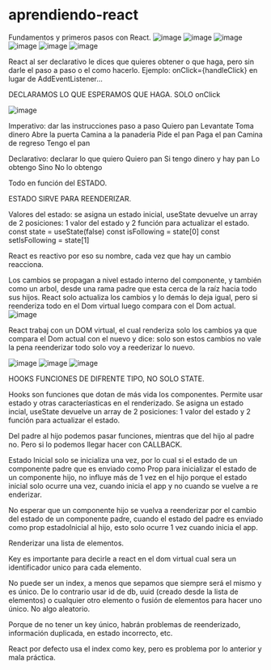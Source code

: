 # aprendiendo-react
Fundamentos y primeros pasos con React.
![image](https://github.com/user-attachments/assets/b8fcaf90-d8b6-4151-a39a-9d8383889f2c)
![image](https://github.com/user-attachments/assets/663bdef1-c9cb-4469-977f-b35caab2bd30)
![image](https://github.com/user-attachments/assets/4570a4eb-eccc-41dc-8343-c01689603e09)
![image](https://github.com/user-attachments/assets/6dc04d28-c30e-4932-b842-7fdc10659f4e)
![image](https://github.com/user-attachments/assets/2cd4b645-d2f1-48a2-a43f-5cd06be019fa)
![image](https://github.com/user-attachments/assets/1f05e6d4-1896-4762-bae4-b32a42d13898)

React al ser declarativo le dices que quieres obtener o que haga, pero sin darle el paso a paso o el como hacerlo.  Ejemplo: onClick={handleClick} en lugar de AddEventListener...

DECLARAMOS LO QUE ESPERAMOS QUE HAGA. SOLO onClick

![image](https://github.com/user-attachments/assets/f205f77b-df73-4699-9869-8d59ec0c9216)

Imperativo: dar las instrucciones paso a paso
  Quiero pan
    Levantate
    Toma dinero
    Abre la puerta
    Camina a la panaderia
    Pide el pan
    Paga el pan
    Camina de regreso
    Tengo el pan

Declarativo: declarar lo que quiero
  Quiero pan
    Si tengo dinero y hay pan
      Lo obtengo
    Sino
      No lo obtengo

Todo en función del ESTADO.

ESTADO SIRVE PARA REENDERIZAR.

Valores del estado: se asigna un estado inicial, useState devuelve un array de 2 posiciones: 1 valor del estado y 2 función para actualizar el estado.
  const state = useState(false)
  const isFollowing = state[0]
  const setIsFollowing = state[1]

React es reactivo por eso su nombre, cada vez que hay un cambio reacciona.

Los cambios se propagan a nivel estado interno del componente, y también como un arbol, desde una rama padre que esta cerca de la raíz hacia todo sus hijos. React solo actualiza los cambios y lo demás lo deja igual, pero si reenderiza todo en el Dom virtual luego compara con el Dom actual.
![image](https://github.com/user-attachments/assets/762161b2-0a7e-4e8f-8736-62e49fc7d73e)

React trabaj con un DOM virtual, el cual renderiza solo los cambios ya que compara el Dom actual con el nuevo y dice: solo son estos cambios no vale la pena reenderizar todo solo voy a reederizar lo nuevo.

![image](https://github.com/user-attachments/assets/d628f9d3-7dac-43a5-9c6b-61698feba05f)
![image](https://github.com/user-attachments/assets/88613695-d586-40e8-b338-8f32f0402289)
![image](https://github.com/user-attachments/assets/6794743d-24fa-49de-b3d7-a47ad6f2f4b4)

HOOKS FUNCIONES DE DIFRENTE TIPO, NO SOLO STATE.

Hooks son funciones que dotan de más vida los componentes. 
Permite usar estado y otras caracteríasticas en el renderizado.
Se asigna un estado incial, useState devuelve un array de 2 posiciones: 1 valor del estado y 2 función para actualizar el estado.

Del padre al hijo podemos pasar funciones, mientras que del hijo al padre no. Pero si lo podemos llegar hacer con CALLBACK.

Estado Inicial solo se inicializa una vez, por lo cual si el estado de un componente padre que es enviado como Prop para inicializar el estado de un componente hijo, no influye más de 1 vez en el hijo porque el estado inicial solo ocurre una vez, cuando inicia el app y no cuando se vuelve a re enderizar.

No esperar que un componente hijo se vuelva a reenderizar por el cambio del estado de un componente padre, cuando el estado del padre es enviado como prop estadoInicial al hijo, esto solo ocurre 1 vez cuando inicia el app.

Renderizar una lista de elementos. 

Key es importante para decirle a react en el dom virtual cual sera un identificador unico para cada elemento.

No puede ser un index, a menos que sepamos que siempre será el mismo y es único. De lo contrario usar id de db, uuid (creado desde la lista de elementos) o cualquier otro elemento o fusión de elementos para hacer uno único. No algo aleatorio.

Porque de no tener un key único, habrán problemas de reenderizado, información duplicada, en estado incorrecto, etc.

React por defecto usa el index como key, pero es problema por lo anterior y mala práctica.
